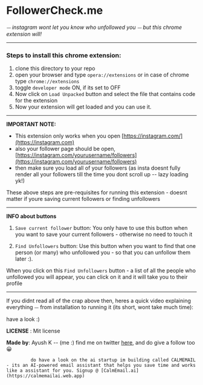 # FollowerCheck.me 

*⏤ instagram wont let you know who unfollowed you ⏤ but this chrome extension will!*

---
### Steps to install this chrome extension:

1. clone this directory to your repo 
2. open your browser and type `opera://extensions` or in case of chrome type `chrome://extensions`
3. toggle `developer mode` ON, if its set to OFF
4. Now click on `Load Unpacked` button and select the file that contains code for the extension 
5. Now your extension will get loaded and you can use it.

---

**IMPORTANT NOTE:**

- This extension only works when you open [https://instagram.com/](https://instagram.com)
- also your follower page should be open, [https://instagram.com/yourusername/followers](https://instagram.com/yourusername/followers)
- then make sure you load all of your followers (as insta doesnt fully render all your followers till the time you dont scroll up -- lazy loading yk!)

These above steps are pre-requisites for running this extension - doesnt matter if youre saving current followers or finding unfollowers 

---

**INFO about buttons**

1. `Save current follower` button: You only have to use this button when you want to save your current followers - otherwise no need to touch it

2. `Find Unfollowers` button: Use this button when you want to find that one person (or many) who unfollowed you - so that you can unfollow them later :). 

When you click on this `Find Unfollowers` button - a list of all the people who unfollowed you will appear, you can click on it and it will take you to their profile


---

If you didnt read all of the crap above then, heres a quick video explaining everything ⏤ from installation to running it (its short, wont take much time):

have a look :)





**LICENSE** : Mit license

**Made by**: Ayush K -- (me :)
             find me on twitter [here](https://x.com/@0xayush1), and do give a follow too 😀

             do have a look on the ai startup im building called CALMEMAIL - its an AI-powered email assistant that helps you save time and works like a assistant for you. Signup @ [CalmEmail.ai](https://calmemailai.web.app)








